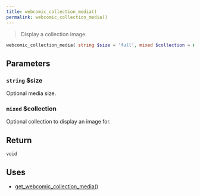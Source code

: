 ```yaml
---
title: webcomic_collection_media()
permalink: webcomic_collection_media()
---
```


> Display a collection image.

```php
webcomic_collection_media( string $size = 'full', mixed $collection = null ) : void
```

## Parameters

### `string` $size
Optional media size.

### `mixed` $collection
Optional collection to display an image for.

## Return

`void`

## Uses
- [get_webcomic_collection_media()](get_webcomic_collection_media())
